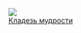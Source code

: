 ![](/books/prose_classic/Кир%20Булычев/Кладезь%20мудрости.jpg)  
[Кладезь мудрости](/books/prose_classic/Кир%20Булычев/Кладезь%20мудрости)